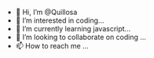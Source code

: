 - 👋 Hi, I’m @Quillosa
- 👀 I’m interested in coding...
- 🌱 I’m currently learning javascript...
- 💞️ I’m looking to collaborate on coding ...
- 📫 How to reach me ...

<!---
Quillosa/Quillosa is a ✨ special ✨ repository because its `README.md` (this file) appears on your GitHub profile.
You can click the Preview link to take a look at your changes.
--->
